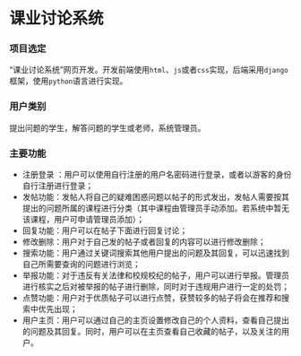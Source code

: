 # 课业讨论系统
### 项目选定
“课业讨论系统”网页开发。开发前端使用`html`、`js`或者`css`实现，后端采用`django`框架，使用`python`语言进行实现。
### 用户类别
提出问题的学生，解答问题的学生或老师，系统管理员。
### 主要功能
* 注册登录 ：用户可以使用自行注册的用户名密码进行登录，或者以游客的身份自行注册进行登录；
* 发帖功能：发帖人将自己的疑难困惑问题以帖子的形式发出，发帖人需要按其提出的问题所属的课程进行分类（其中课程由管理员手动添加。若系统中暂无该课程，用户可申请管理员添加）；
* 回复功能：用户可以在帖子下面进行回复讨论；
* 修改删除：用户对于自己发的帖子或者回复的内容可以进行修改删除；
* 搜索功能：用户通过关键词搜索其他用户提出的问题及其回复，可以迅速找到自己所需要查询的问题进行浏览；
* 举报功能：对于违反有关法律和校规校纪的帖子，用户可以进行举报。管理员进行核实之后对被举报的帖子进行删除，同时对于违规用户进行一定的处罚；
* 点赞功能：用户对于优质帖子可以进行点赞，获赞较多的帖子将会在推荐和搜索中优先出现；
* 用户主页：用户可以通过自己的主页设置修改自己的个人资料，查看自己提出的问题及其回复。同时，用户可以在主页查看自己收藏的帖子，以及关注的用户。

